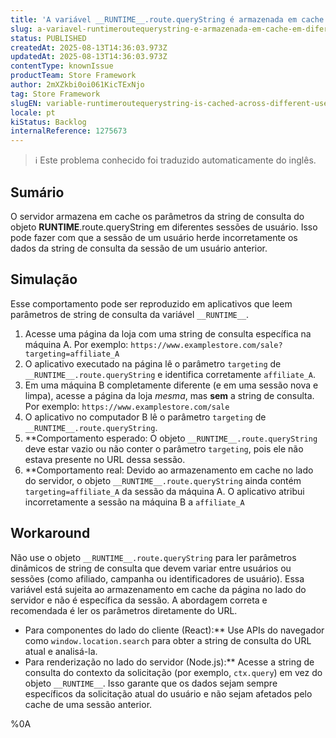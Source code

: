 ```yaml
---
title: 'A variável __RUNTIME__.route.queryString é armazenada em cache em diferentes sessões de usuário'
slug: a-variavel-runtimeroutequerystring-e-armazenada-em-cache-em-diferentes-sessoes-de-usuario
status: PUBLISHED
createdAt: 2025-08-13T14:36:03.973Z
updatedAt: 2025-08-13T14:36:03.973Z
contentType: knownIssue
productTeam: Store Framework
author: 2mXZkbi0oi061KicTExNjo
tag: Store Framework
slugEN: variable-runtimeroutequerystring-is-cached-across-different-user-sessions
locale: pt
kiStatus: Backlog
internalReference: 1275673
---
```


>ℹ️ Este problema conhecido foi traduzido automaticamente do inglês.

## Sumário


O servidor armazena em cache os parâmetros da string de consulta do objeto __RUNTIME__.route.queryString em diferentes sessões de usuário. Isso pode fazer com que a sessão de um usuário herde incorretamente os dados da string de consulta da sessão de um usuário anterior.
## Simulação


Esse comportamento pode ser reproduzido em aplicativos que leem parâmetros de string de consulta da variável `__RUNTIME__`.

1. Acesse uma página da loja com uma string de consulta específica na máquina A. Por exemplo: `https://www.examplestore.com/sale?targeting=affiliate_A`
2. O aplicativo executado na página lê o parâmetro `targeting` de `__RUNTIME__.route.queryString` e identifica corretamente `affiliate_A`.
3. Em uma máquina B completamente diferente (e em uma sessão nova e limpa), acesse a página da loja _mesma_, mas **sem** a string de consulta. Por exemplo: `https://www.examplestore.com/sale`
4. O aplicativo no computador B lê o parâmetro `targeting` de `__RUNTIME__.route.queryString`.
5. **Comportamento esperado: O objeto `__RUNTIME__.route.queryString` deve estar vazio ou não conter o parâmetro `targeting`, pois ele não estava presente no URL dessa sessão.
6. **Comportamento real: Devido ao armazenamento em cache no lado do servidor, o objeto `__RUNTIME__.route.queryString` ainda contém `targeting=affiliate_A` da sessão da máquina A. O aplicativo atribui incorretamente a sessão na máquina B a `affiliate_A`
## Workaround



Não use o objeto `__RUNTIME__.route.queryString` para ler parâmetros dinâmicos de string de consulta que devem variar entre usuários ou sessões (como afiliado, campanha ou identificadores de usuário). Essa variável está sujeita ao armazenamento em cache da página no lado do servidor e não é específica da sessão.
A abordagem correta e recomendada é ler os parâmetros diretamente do URL.

- Para componentes do lado do cliente (React):** Use APIs do navegador como `window.location.search` para obter a string de consulta do URL atual e analisá-la.
- Para renderização no lado do servidor (Node.js):** Acesse a string de consulta do contexto da solicitação (por exemplo, `ctx.query`) em vez do objeto `__RUNTIME__`.
Isso garante que os dados sejam sempre específicos da solicitação atual do usuário e não sejam afetados pelo cache de uma sessão anterior.



%0A